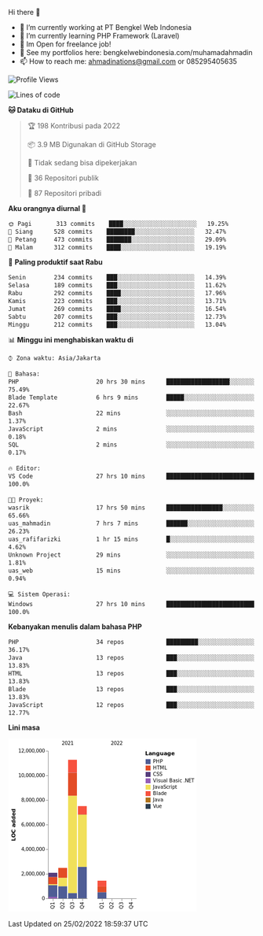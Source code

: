 Hi there 👋

- 🔭 I’m currently working at PT Bengkel Web Indonesia
- 🌱 I’m currently learning PHP Framework (Laravel)
- 📂 Im Open for freelance job!
- 🧷 See my portfolios here: bengkelwebindonesia.com/muhamadahmadin
- 📫 How to reach me: ahmadinations@gmail.com or 085295405635


<!--START_SECTION:waka-->
![Profile Views](http://img.shields.io/badge/Profil%20dilihat-0-blue)

![Lines of code](https://img.shields.io/badge/Sejak%20Hello%20World%20aku%20telah%20menulis-25%20Million%20baris%20kode-blue)

**🐱 Dataku di GitHub** 

> 🏆 198 Kontribusi pada 2022
 > 
> 📦 3.9 MB Digunakan di GitHub Storage 
 > 
> 🚫 Tidak sedang bisa dipekerjakan
 > 
> 📜 36 Repositori publik 
 > 
> 🔑 87 Repositori pribadi  
 > 
**Aku orangnya diurnal 🐤** 

```text
🌞 Pagi       313 commits    ████░░░░░░░░░░░░░░░░░░░░░   19.25% 
🌆 Siang      528 commits    ████████░░░░░░░░░░░░░░░░░   32.47% 
🌃 Petang     473 commits    ███████░░░░░░░░░░░░░░░░░░   29.09% 
🌙 Malam      312 commits    ████░░░░░░░░░░░░░░░░░░░░░   19.19%

```
📅 **Paling produktif saat Rabu** 

```text
Senin        234 commits    ███░░░░░░░░░░░░░░░░░░░░░░   14.39% 
Selasa       189 commits    ███░░░░░░░░░░░░░░░░░░░░░░   11.62% 
Rabu         292 commits    ████░░░░░░░░░░░░░░░░░░░░░   17.96% 
Kamis        223 commits    ███░░░░░░░░░░░░░░░░░░░░░░   13.71% 
Jumat        269 commits    ████░░░░░░░░░░░░░░░░░░░░░   16.54% 
Sabtu        207 commits    ███░░░░░░░░░░░░░░░░░░░░░░   12.73% 
Minggu       212 commits    ███░░░░░░░░░░░░░░░░░░░░░░   13.04%

```


📊 **Minggu ini menghabiskan waktu di** 

```text
⌚︎ Zona waktu: Asia/Jakarta

💬 Bahasa: 
PHP                      20 hrs 30 mins      ██████████████████░░░░░░░   75.49% 
Blade Template           6 hrs 9 mins        █████░░░░░░░░░░░░░░░░░░░░   22.67% 
Bash                     22 mins             ░░░░░░░░░░░░░░░░░░░░░░░░░   1.37% 
JavaScript               2 mins              ░░░░░░░░░░░░░░░░░░░░░░░░░   0.18% 
SQL                      2 mins              ░░░░░░░░░░░░░░░░░░░░░░░░░   0.17%

🔥 Editor: 
VS Code                  27 hrs 10 mins      █████████████████████████   100.0%

🐱‍💻 Proyek: 
wasrik                   17 hrs 50 mins      ████████████████░░░░░░░░░   65.66% 
uas_mahmadin             7 hrs 7 mins        ██████░░░░░░░░░░░░░░░░░░░   26.23% 
uas_rafifarizki          1 hr 15 mins        █░░░░░░░░░░░░░░░░░░░░░░░░   4.62% 
Unknown Project          29 mins             ░░░░░░░░░░░░░░░░░░░░░░░░░   1.81% 
uas_web                  15 mins             ░░░░░░░░░░░░░░░░░░░░░░░░░   0.94%

💻 Sistem Operasi: 
Windows                  27 hrs 10 mins      █████████████████████████   100.0%

```

**Kebanyakan menulis dalam bahasa PHP** 

```text
PHP                      34 repos            █████████░░░░░░░░░░░░░░░░   36.17% 
Java                     13 repos            ███░░░░░░░░░░░░░░░░░░░░░░   13.83% 
HTML                     13 repos            ███░░░░░░░░░░░░░░░░░░░░░░   13.83% 
Blade                    13 repos            ███░░░░░░░░░░░░░░░░░░░░░░   13.83% 
JavaScript               12 repos            ███░░░░░░░░░░░░░░░░░░░░░░   12.77%

```


**Lini masa**

![Chart not found](https://raw.githubusercontent.com/MuhamadAhmadin/MuhamadAhmadin/master/charts/bar_graph.png) 


 Last Updated on 25/02/2022 18:59:37 UTC
<!--END_SECTION:waka-->
